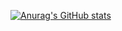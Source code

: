 [![Anurag's GitHub stats](https://github-readme-stats.vercel.app/api?username=Lennart01&count_private=true&show_icons=true&theme=dracula)](https://github.com/anuraghazra/github-readme-stats)
